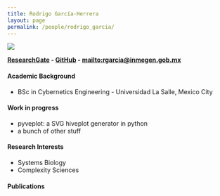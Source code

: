 ```yaml
---
title: Rodrigo García-Herrera
layout: page
permalink: /people/rodrigo_garcia/
---
```


![][image]

__[ResearchGate][1] - [GitHub][2] - <mailto:rgarcia@inmegen.gob.mx>__

#### Academic Background

* BSc in Cybernetics Engineering - Universidad La Salle, Mexico City

#### Work in progress
* pyveplot: a SVG hiveplot generator in python
* a bunch of other stuff

#### Research Interests
* Systems Biology
* Complexity Sciences

#### Publications

[image]: https://cloud.githubusercontent.com/assets/9357097/13790920/42ac7ed8-eab0-11e5-901f-eab2f7a050ae.png

[1]: https://www.researchgate.net/profile/Rodrigo_Garcia-Herrera
[2]: https://github.com/rgarcia-herrera
